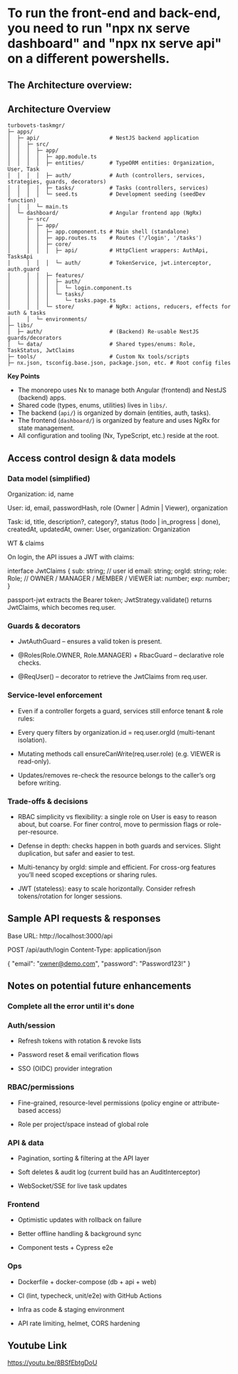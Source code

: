 # To run the front-end and back-end, you need to run "npx nx serve dashboard" and "npx nx serve api" on a different powershells.

## The Architecture overview:

## Architecture Overview

```
turbovets-taskmgr/
├─ apps/
│  ├─ api/                      # NestJS backend application
│  │  ├─ src/
│  │  │  ├─ app/
│  │  │  │  ├─ app.module.ts
│  │  │  │  ├─ entities/        # TypeORM entities: Organization, User, Task
│  │  │  │  ├─ auth/            # Auth (controllers, services, strategies, guards, decorators)
│  │  │  │  ├─ tasks/           # Tasks (controllers, services)
│  │  │  │  └─ seed.ts          # Development seeding (seedDev function)
│  │  │  └─ main.ts
│  └─ dashboard/                # Angular frontend app (NgRx)
│     ├─ src/
│     │  ├─ app/
│     │  │  ├─ app.component.ts # Main shell (standalone)
│     │  │  ├─ app.routes.ts    # Routes ('/login', '/tasks')
│     │  │  ├─ core/
│     │  │  │  ├─ api/          # HttpClient wrappers: AuthApi, TasksApi
│     │  │  │  └─ auth/         # TokenService, jwt.interceptor, auth.guard
│     │  │  ├─ features/
│     │  │  │  ├─ auth/
│     │  │  │  │  └─ login.component.ts
│     │  │  │  └─ tasks/
│     │  │  │     └─ tasks.page.ts
│     │  │  └─ store/           # NgRx: actions, reducers, effects for auth & tasks
│     │  └─ environments/
├─ libs/
│  ├─ auth/                     # (Backend) Re-usable NestJS guards/decorators
│  └─ data/                     # Shared types/enums: Role, TaskStatus, JwtClaims
├─ tools/                       # Custom Nx tools/scripts
├─ nx.json, tsconfig.base.json, package.json, etc. # Root config files
```

**Key Points**
- The monorepo uses Nx to manage both Angular (frontend) and NestJS (backend) apps.
- Shared code (types, enums, utilities) lives in `libs/`.
- The backend (`api/`) is organized by domain (entities, auth, tasks).
- The frontend (`dashboard/`) is organized by feature and uses NgRx for state management.
- All configuration and tooling (Nx, TypeScript, etc.) reside at the root.



## Access control design & data models

### Data model (simplified)

Organization: id, name

User: id, email, passwordHash, role (Owner | Admin | Viewer), organization

Task: id, title, description?, category?, status (todo | in_progress | done),
createdAt, updatedAt, owner: User, organization: Organization

WT & claims

On login, the API issues a JWT with claims:

interface JwtClaims {
  sub: string;       // user id
  email: string;
  orgId: string;
  role: Role;        // OWNER / MANAGER / MEMBER / VIEWER
  iat: number; exp: number;
}


passport-jwt extracts the Bearer token; JwtStrategy.validate() returns JwtClaims,
which becomes req.user.

### Guards & decorators

-  JwtAuthGuard – ensures a valid token is present.

-  @Roles(Role.OWNER, Role.MANAGER) + RbacGuard – declarative role checks.

-  @ReqUser() – decorator to retrieve the JwtClaims from req.user.

### Service-level enforcement

-  Even if a controller forgets a guard, services still enforce tenant & role rules:

-  Every query filters by organization.id = req.user.orgId (multi-tenant isolation).

-  Mutating methods call ensureCanWrite(req.user.role) (e.g. VIEWER is read-only).

-  Updates/removes re-check the resource belongs to the caller’s org before writing.

### Trade-offs & decisions

-  RBAC simplicity vs flexibility: a single role on User is easy to reason about,
but coarse. For finer control, move to permission flags or role-per-resource.

-  Defense in depth: checks happen in both guards and services. Slight duplication,
but safer and easier to test.

-  Multi-tenancy by orgId: simple and efficient. For cross-org features you’ll need
scoped exceptions or sharing rules.

-  JWT (stateless): easy to scale horizontally. Consider refresh tokens/rotation for
longer sessions.



## Sample API requests & responses

Base URL: http://localhost:3000/api

POST /api/auth/login
Content-Type: application/json

{
  "email": "owner@demo.com",
  "password": "Password123!"
}



## Notes on potential future enhancements

### Complete all the error until it's done

### Auth/session

- Refresh tokens with rotation & revoke lists

- Password reset & email verification flows

- SSO (OIDC) provider integration

### RBAC/permissions

- Fine-grained, resource-level permissions (policy engine or attribute-based access)

- Role per project/space instead of global role

### API & data

- Pagination, sorting & filtering at the API layer

- Soft deletes & audit log (current build has an AuditInterceptor)

- WebSocket/SSE for live task updates

### Frontend

- Optimistic updates with rollback on failure

- Better offline handling & background sync

- Component tests + Cypress e2e

### Ops

- Dockerfile + docker-compose (db + api + web)

- CI (lint, typecheck, unit/e2e) with GitHub Actions

- Infra as code & staging environment

- API rate limiting, helmet, CORS hardening

## Youtube Link
https://youtu.be/8BSfEbtgDoU
